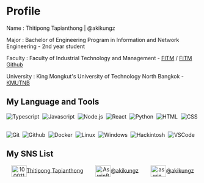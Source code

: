 # Profile
Name : Thitipong Tapianthong | @akikungz

Major : Bachelor of Engineering Program in Information and Network Engineering - 2nd year student

Faculty : Faculty of Industrial Technology and Management - [FITM](https://www.fitm.kmutnb.ac.th/) / [FITM Github](https://github.com/fitm-kmutnb)

University : King Mongkut's University of Technology North Bangkok - [KMUTNB](https://www.kmutnb.ac.th/)

<!--
## My Github Stats
<div align="center" style="display: flex; justify-content: center; align-items: center; flex-wrap: wrap; gap: 1em">
    <a href="https://gh-stats-gen.vercel.app/" target="_blank">
        <img src="https://github-readme-stats.vercel.app/api?username=akikungz&theme=dracula&show_icons=true&hide_border=true&count_private=true" style="max-width: 397px; width: 100%;" />
    </a>
    <a href="https://gh-stats-gen.vercel.app/" target="_blank">
        <img src="https://github-readme-stats.vercel.app/api/top-langs/?username=akikungz&theme=dracula&show_icons=true&hide_border=true&layout=compact" style="max-width: 300px; width: 100%;" />
    </a>
</div>
-->

## My Language and Tools
![Typescript](https://img.shields.io/badge/-Typescript-05122A?style=flat&logo=typescript)&nbsp;
![Javascript](https://img.shields.io/badge/-Javascript-05122A?style=flat&logo=javascript)&nbsp;
![Node.js](https://img.shields.io/badge/-Node.js-05122A?style=flat&logo=node.js)&nbsp;
![React](https://img.shields.io/badge/-React-05122A?style=flat&logo=react)&nbsp;
![Python](https://img.shields.io/badge/-Python-05122A?style=flat&logo=python)&nbsp;
![HTML](https://img.shields.io/badge/-HTML-05122A?style=flat&logo=html5)&nbsp;
![CSS](https://img.shields.io/badge/-CSS-05122A?style=flat&logo=css3)&nbsp;

![Git](https://img.shields.io/badge/-Git-05122A?style=flat&logo=git)&nbsp;
![Github](https://img.shields.io/badge/-Github-05122A?style=flat&logo=github)&nbsp;
![Docker](https://img.shields.io/badge/-Docker-05122A?style=flat&logo=docker)&nbsp;
![Linux](https://img.shields.io/badge/-Linux-05122A?style=flat&logo=linux)&nbsp;
![Windows](https://img.shields.io/badge/-Windows-05122A?style=flat&logo=windows)&nbsp;
![Hackintosh](https://img.shields.io/badge/-Hackintosh-05122A?style=flat&logo=apple)&nbsp;
![VSCode](https://img.shields.io/badge/-VSCode-05122A?style=flat&logo=visual-studio-code)&nbsp;

## My SNS List

<div align="center" style="display: flex; justify-content: center; align-items: center; flex-wrap: wrap; gap: 1em">
    <a href="https://www.facebook.com/akikungz" target="_blank"><img align="center" src="https://raw.githubusercontent.com/rahuldkjain/github-profile-readme-generator/master/src/images/icons/Social/facebook.svg" alt="100011683902531e" height="30" width="40" />Thitipong Tapianthong</a>
    &nbsp;
    <a href="https://twitter.com/akikungz" target="_blank"><img align="center" src="https://raw.githubusercontent.com/rahuldkjain/github-profile-readme-generator/master/src/images/icons/Social/twitter.svg" alt="AswinBarath2" height="30" width="40" />@akikungz</a>
    &nbsp;
    <a href="https://www.instagram.com/akikungz" target="_blank"><img align="center" src="https://raw.githubusercontent.com/rahuldkjain/github-profile-readme-generator/master/src/images/icons/Social/instagram.svg" alt="aswin_barath_" height="30" width="40" />@akikungz</a>
</div>
